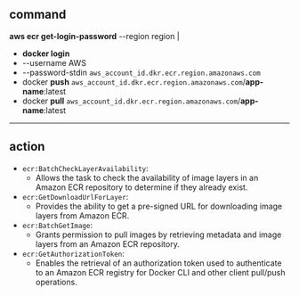 ## command
**aws ecr get-login-password** --region region | 
  - **docker login** 
  - --username AWS
  - --password-stdin `aws_account_id.dkr.ecr.region.amazonaws.com`
- docker **push** `aws_account_id.dkr.ecr.region.amazonaws.com`/**app-name**:latest
- docker **pull** `aws_account_id.dkr.ecr.region.amazonaws.com`/**app-name**:latest
---
## action
- `ecr:BatchCheckLayerAvailability`: 
  - Allows the task to check the availability of image layers in an Amazon ECR repository to determine if they already exist.
- `ecr:GetDownloadUrlForLayer`: 
  - Provides the ability to get a pre-signed URL for downloading image layers from Amazon ECR.
- `ecr:BatchGetImage`: 
  - Grants permission to pull images by retrieving metadata and image layers from an Amazon ECR repository.
- `ecr:GetAuthorizationToken`: 
  - Enables the retrieval of an authorization token used to authenticate to an Amazon ECR registry for Docker CLI and other client pull/push operations.